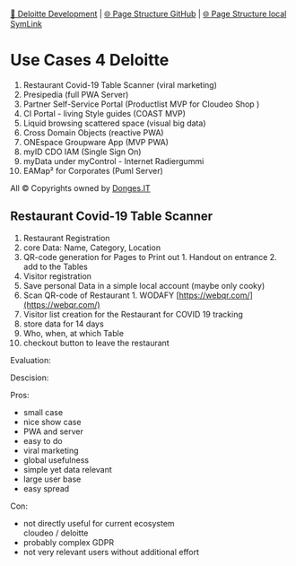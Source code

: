 [📁 Deloitte Development](../deloitte-development.md) | [🌐 Page Structure GitHub](/2cu.atlassian.net/wiki/spaces/CCU/pages/400000004/use-cases-4-deloitte.md) | [🌐 Page Structure local SymLink](./use-cases-4-deloitte.page.md)

# Use Cases 4 Deloitte

1. Restaurant Covid-19 Table Scanner (viral marketing)
2. Presipedia (full PWA Server)
3. Partner Self-Service Portal (Productlist MVP for Cloudeo Shop )
4. CI Portal - living Style guides (COAST MVP)
5. Liquid browsing scattered space (visual big data)
6. Cross Domain Objects (reactive PWA)
7. ONEspace Groupware App (MVP PWA)
8. myID CDO IAM (Single Sign On)
9. myData under myControl - Internet Radiergummi
10. EAMap² for Corporates (Puml Server)

All © Copyrights owned by [Donges.IT](http://Donges.IT)

## Restaurant Covid-19 Table Scanner

1. Restaurant Registration
  1. core Data: Name, Category, Location
  2. QR-code generation for Pages to Print out
    1. Handout on entrance
    2. add to the Tables
2. Visitor registration
  1. Save personal Data in a simple local account (maybe only cooky)
  2. Scan QR-code of Restaurant
    1. WODAFY [https://webqr.com/](https://webqr.com/)
3. Visitor list creation for the Restaurant for COVID 19 tracking
  1. store data for 14 days
  2. Who, when, at which Table
  3. checkout button to leave the restaurant

Evaluation:

  
  
  
Descision:

Pros:

- small case
- nice show case
- PWA and server
- easy to do
- viral marketing
- global usefulness
- simple yet data relevant
- large user base
- easy spread

Con:

- not directly useful for current ecosystem  
cloudeo / deloitte
- probably complex GDPR
- not very relevant users without additional effort
